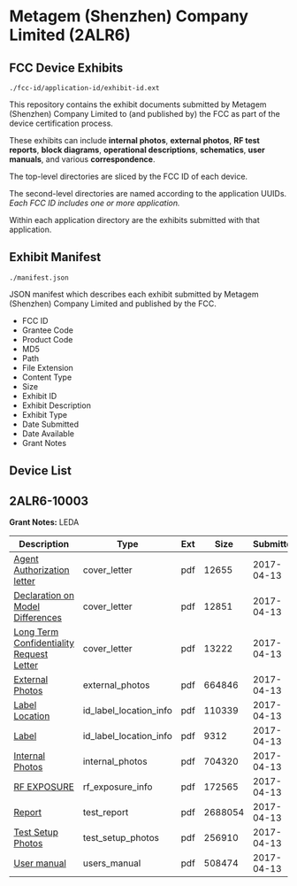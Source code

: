 # Metagem (Shenzhen) Company Limited (2ALR6)
## FCC Device Exhibits

```
./fcc-id/application-id/exhibit-id.ext
```

This repository contains the exhibit documents submitted by Metagem (Shenzhen) Company Limited to (and published by) the FCC as part of the device certification process.

These exhibits can include **internal photos**, **external photos**, **RF test reports**, **block diagrams**, **operational descriptions**, **schematics**, **user manuals**, and various **correspondence**.

The top-level directories are sliced by the FCC ID of each device.

The second-level directories are named according to the application UUIDs. *Each FCC ID includes one or more application.*

Within each application directory are the exhibits submitted with that application. 

## Exhibit Manifest

```
./manifest.json
```

JSON manifest which describes each exhibit submitted by Metagem (Shenzhen) Company Limited and published by the FCC.

- FCC ID
- Grantee Code
- Product Code
- MD5
- Path
- File Extension
- Content Type
- Size
- Exhibit ID
- Exhibit Description
- Exhibit Type
- Date Submitted
- Date Available
- Grant Notes

## Device List
## 2ALR6-10003
**Grant Notes:** LEDA

| Description | Type | Ext | Size | Submitted | Available |
| ----------- | ---- | --- | ---- | --------- | --------- |
| [Agent Authorization letter](2ALR6-10003/df3aed28c1625035f0053c4779483887/3356877.pdf) | cover_letter | pdf | 12655 | 2017-04-13 | 2017-04-13 |
| [Declaration on Model Differences](2ALR6-10003/df3aed28c1625035f0053c4779483887/3356879.pdf) | cover_letter | pdf | 12851 | 2017-04-13 | 2017-04-13 |
| [Long Term Confidentiality Request Letter](2ALR6-10003/df3aed28c1625035f0053c4779483887/3356885.pdf) | cover_letter | pdf | 13222 | 2017-04-13 | 2017-04-13 |
| [External Photos](2ALR6-10003/df3aed28c1625035f0053c4779483887/3356880.pdf) | external_photos | pdf | 664846 | 2017-04-13 | 2017-04-13 |
| [Label Location](2ALR6-10003/df3aed28c1625035f0053c4779483887/3356883.pdf) | id_label_location_info | pdf | 110339 | 2017-04-13 | 2017-04-13 |
| [Label](2ALR6-10003/df3aed28c1625035f0053c4779483887/3356884.pdf) | id_label_location_info | pdf | 9312 | 2017-04-13 | 2017-04-13 |
| [Internal Photos](2ALR6-10003/df3aed28c1625035f0053c4779483887/3356882.pdf) | internal_photos | pdf | 704320 | 2017-04-13 | 2017-04-13 |
| [RF EXPOSURE](2ALR6-10003/df3aed28c1625035f0053c4779483887/3356887.pdf) | rf_exposure_info | pdf | 172565 | 2017-04-13 | 2017-04-13 |
| [Report](2ALR6-10003/df3aed28c1625035f0053c4779483887/3356881.pdf) | test_report | pdf | 2688054 | 2017-04-13 | 2017-04-13 |
| [Test Setup Photos](2ALR6-10003/df3aed28c1625035f0053c4779483887/3356889.pdf) | test_setup_photos | pdf | 256910 | 2017-04-13 | 2017-04-13 |
| [User manual](2ALR6-10003/df3aed28c1625035f0053c4779483887/3356890.pdf) | users_manual | pdf | 508474 | 2017-04-13 | 2017-04-13 |
